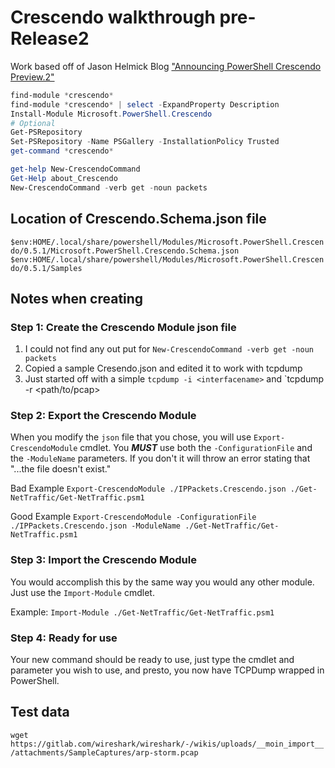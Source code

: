 # Crescendo walkthrough pre-Release2

Work based off of Jason Helmick Blog ["Announcing PowerShell Crescendo Preview.2"](https://devblogs.microsoft.com/powershell/announcing-powershell-crescendo-preview-2/)

```powershell
find-module *crescendo*
find-module *crescendo* | select -ExpandProperty Description
Install-Module Microsoft.PowerShell.Crescendo
# Optional
Get-PSRepository
Set-PSRepository -Name PSGallery -InstallationPolicy Trusted
get-command *crescendo*
```

```powershell
get-help New-CrescendoCommand
Get-Help about_Crescendo
New-CrescendoCommand -verb get -noun packets
```

## Location of Crescendo.Schema.json file

`$env:HOME/.local/share/powershell/Modules/Microsoft.PowerShell.Crescendo/0.5.1/Microsoft.PowerShell.Crescendo.Schema.json`
`$env:HOME/.local/share/powershell/Modules/Microsoft.PowerShell.Crescendo/0.5.1/Samples`

## Notes when creating

### Step 1: Create the Crescendo Module json file

1. I could not find any out put for `New-CrescendoCommand -verb get -noun packets`
2. Copied a sample Cresendo.json and edited it to work with tcpdump
3. Just started off with a simple `tcpdump -i <interfacename>` and `tcpdump -r <path/to/pcap>

### Step 2: Export the Crescendo Module

When you modify the `json` file that you chose, you will use `Export-CrescendoModule` cmdlet.  You ***MUST*** use both the `-ConfigurationFile` and the `-ModuleName` parameters.  If you don't it will throw an error stating that "...the file doesn't exist."

Bad Example `Export-CrescendoModule ./IPPackets.Crescendo.json ./Get-NetTraffic/Get-NetTraffic.psm1`

Good Example `Export-CrescendoModule -ConfigurationFile ./IPPackets.Crescendo.json -ModuleName ./Get-NetTraffic/Get-NetTraffic.psm1`

### Step 3: Import the Crescendo Module

You would accomplish this by the same way you would any other module.  Just use the `Import-Module` cmdlet.

Example: `Import-Module ./Get-NetTraffic/Get-NetTraffic.psm1`

### Step 4: Ready for use

Your new command should be ready to use, just type the cmdlet and parameter you wish to use, and presto, you now have TCPDump wrapped in PowerShell.


## Test data

`wget https://gitlab.com/wireshark/wireshark/-/wikis/uploads/__moin_import__/attachments/SampleCaptures/arp-storm.pcap`
